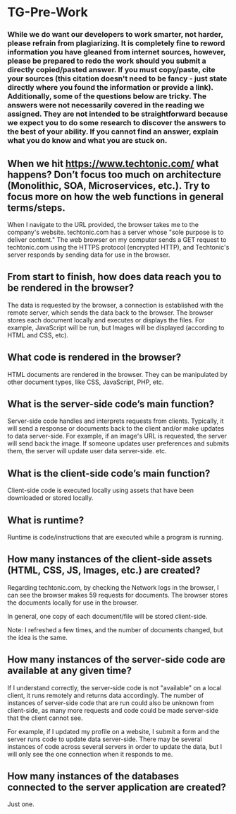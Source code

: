 # TG-Pre-Work

### While we do want our developers to work smarter, not harder, please refrain from plagiarizing.  It is completely fine to reword information you have gleaned from internet sources, however, please be prepared to redo the work should you submit a directly copied/pasted answer.  If you must copy/paste, cite your sources (this citation doesn't need to be fancy - just state directly where you found the information or provide a link).  Additionally, some of the questions below are tricky.  The answers were not necessarily covered in the reading we assigned.  They are not intended to be straightforward because we expect you to do some research to discover the answers to the best of your ability.  If you cannot find an answer, explain what you do know and what you are stuck on.  

## When we hit https://www.techtonic.com/ what happens? Don’t focus too much on architecture (Monolithic, SOA, Microservices, etc.). Try to focus more on how the web functions in general terms/steps.

When I navigate to the URL provided, the browser takes me to the company's website. techtonic.com has a server whose "sole purpose is to deliver content." The web browser on my computer sends a GET request to techtonic.com using the HTTPS protocol (encrypted HTTP), and Techtonic's server responds by sending data for use in the browser.

## From start to finish, how does data reach you to be rendered in the browser?

The data is requested by the browser, a connection is established with the remote server, which sends the data back to the browser. The browser stores each document locally and executes or displays the files. For example, JavaScript will be run, but Images will be displayed (according to HTML and CSS, etc).

## What code is rendered in the browser?

HTML documents are rendered in the browser. They can be manipulated by other document types, like CSS, JavaScript, PHP, etc.

## What is the server-side code’s main function?

Server-side code handles and interprets requests from clients. Typically, it will send a response or documents back to the client and/or make updates to data server-side. For example, if an image's URL is requested, the server will send back the image. If someone updates user preferences and submits them, the server will update user data server-side. etc.

## What is the client-side code’s main function?

Client-side code is executed locally using assets that have been downloaded or stored locally.

## What is runtime?

Runtime is code/instructions that are executed while a program is running.

## How many instances of the client-side assets (HTML, CSS, JS, Images, etc.) are created?

Regarding techtonic.com, by checking the Network logs in the browser, I can see the browser makes 59 requests for documents. The browser stores the documents locally for use in the browser.

In general, one copy of each document/file will be stored client-side.

Note: I refreshed a few times, and the number of documents changed, but the idea is the same.

## How many instances of the server-side code are available at any given time?

If I understand correctly, the server-side code is not "available" on a local client, it runs remotely and returns data accordingly. The number of instances of server-side code that are run could also be unknown from client-side, as many more requests and code could be made server-side that the client cannot see.

For example, if I updated my profile on a website, I submit a form and the server runs code to update data server-side. There may be several instances of code across several servers in order to update the data, but I will only see the one connection when it responds to me.

## How many instances of the databases connected to the server application are created?

Just one.
